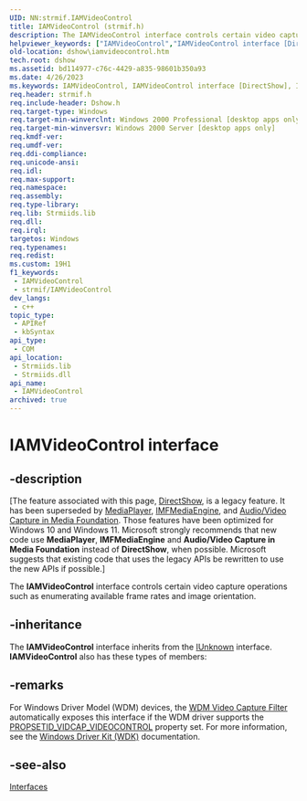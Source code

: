 ```yaml
---
UID: NN:strmif.IAMVideoControl
title: IAMVideoControl (strmif.h)
description: The IAMVideoControl interface controls certain video capture operations such as enumerating available frame rates and image orientation.
helpviewer_keywords: ["IAMVideoControl","IAMVideoControl interface [DirectShow]","IAMVideoControl interface [DirectShow]","described","IAMVideoControlInterface","dshow.iamvideocontrol","strmif/IAMVideoControl"]
old-location: dshow\iamvideocontrol.htm
tech.root: dshow
ms.assetid: bd114977-c76c-4429-a835-98601b350a93
ms.date: 4/26/2023
ms.keywords: IAMVideoControl, IAMVideoControl interface [DirectShow], IAMVideoControl interface [DirectShow],described, IAMVideoControlInterface, dshow.iamvideocontrol, strmif/IAMVideoControl
req.header: strmif.h
req.include-header: Dshow.h
req.target-type: Windows
req.target-min-winverclnt: Windows 2000 Professional [desktop apps only]
req.target-min-winversvr: Windows 2000 Server [desktop apps only]
req.kmdf-ver: 
req.umdf-ver: 
req.ddi-compliance: 
req.unicode-ansi: 
req.idl: 
req.max-support: 
req.namespace: 
req.assembly: 
req.type-library: 
req.lib: Strmiids.lib
req.dll: 
req.irql: 
targetos: Windows
req.typenames: 
req.redist: 
ms.custom: 19H1
f1_keywords:
 - IAMVideoControl
 - strmif/IAMVideoControl
dev_langs:
 - c++
topic_type:
 - APIRef
 - kbSyntax
api_type:
 - COM
api_location:
 - Strmiids.lib
 - Strmiids.dll
api_name:
 - IAMVideoControl
archived: true
---
```


# IAMVideoControl interface


## -description

\[The feature associated with this page, [DirectShow](/windows/win32/directshow/directshow), is a legacy feature. It has been superseded by [MediaPlayer](/uwp/api/Windows.Media.Playback.MediaPlayer), [IMFMediaEngine](/windows/win32/api/mfmediaengine/nn-mfmediaengine-imfmediaengine), and [Audio/Video Capture in Media Foundation](/windows/win32/medfound/audio-video-capture-in-media-foundation). Those features have been optimized for Windows 10 and Windows 11. Microsoft strongly recommends that new code use **MediaPlayer**, **IMFMediaEngine** and **Audio/Video Capture in Media Foundation** instead of **DirectShow**, when possible. Microsoft suggests that existing code that uses the legacy APIs be rewritten to use the new APIs if possible.\]

The <b>IAMVideoControl</b> interface controls certain video capture operations such as enumerating available frame rates and image orientation.

## -inheritance

The <b>IAMVideoControl</b> interface inherits from the <a href="/windows/desktop/api/unknwn/nn-unknwn-iunknown">IUnknown</a> interface. <b>IAMVideoControl</b> also has these types of members:

## -remarks

For Windows Driver Model (WDM) devices, the <a href="/windows/desktop/DirectShow/wdm-video-capture-filter">WDM Video Capture Filter</a> automatically exposes this interface if the WDM driver supports the <a href="/windows-hardware/drivers/stream/propsetid-vidcap-videocontrol">PROPSETID_VIDCAP_VIDEOCONTROL</a> property set. For more information, see the <a href="/windows-hardware/drivers/gettingstarted/">Windows Driver Kit (WDK)</a> documentation.

## -see-also

<a href="/windows/desktop/DirectShow/interfaces">Interfaces</a>
